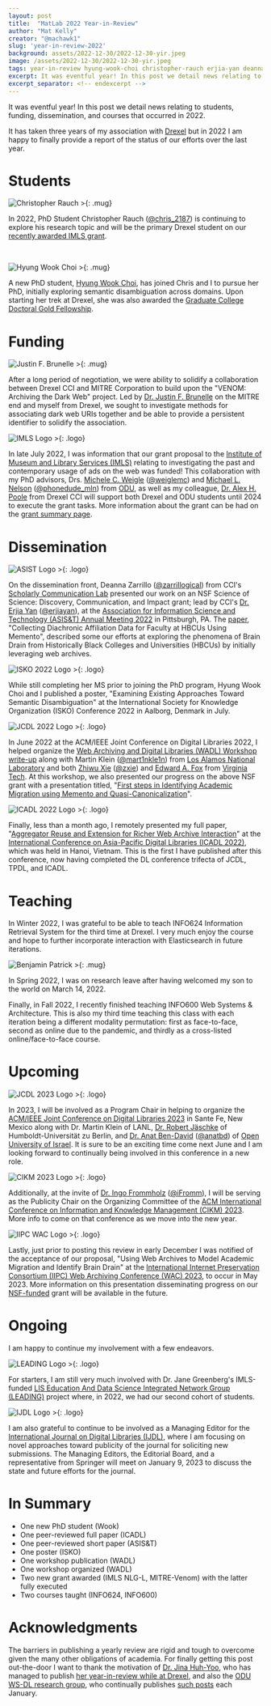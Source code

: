 ```yaml
---
layout: post
title:  "MatLab 2022 Year-in-Review"
author: "Mat Kelly"
creator: "@machawk1"
slug: 'year-in-review-2022'
background: assets/2022-12-30/2022-12-30-yir.jpeg
image: /assets/2022-12-30/2022-12-30-yir.jpeg
tags: year-in-review hyung-wook-choi christopher-rauch erjia-yan deanna-zarrillo imls nsf
excerpt: It was eventful year! In this post we detail news relating to students, funding, dissemination, and courses that occurred in 2022.
excerpt_separator: <!-- endexcerpt -->
---
```


It was eventful year! In this post we detail news relating to students, funding, dissemination, and courses that occurred in 2022.
<!-- endexcerpt -->
It has taken three years of my association with [Drexel](https://drexel.edu/) but in 2022 I am happy to finally provide a report of the status of our efforts over the last year.

# Students

![Christopher Rauch >](/assets/2022-12-30/christopher-rauch.jpeg){: .mug}

In 2022, PhD Student Christopher Rauch ([@chris_2187](https://twitter.com/chris_2187)) is continuing to explore his research topic and will be the primary Drexel student on our [recently awarded IMLS grant](#funding).

<br style="clear: both;">

![Hyung Wook Choi >](/assets/2022-12-30/hyung-wook-choi.jpeg){: .mug}

A new PhD student, [Hyung Wook Choi](https://choihywook.github.io/), has joined Chris and I to pursue her PhD, initially exploring semantic disambiguation across domains. Upon starting her trek at Drexel, she was also awarded the [Graduate College Doctoral Gold Fellowship](https://drexel.edu/graduatecollege/research-funding/fellowships/graduatecollege-fellowships/2022-fellows/).

# Funding

![Justin F. Brunelle >](/assets/2022-12-30/justin-f-brunelle.jpeg){: .mug}

After a long period of negotiation, we were ability to solidify a collaboration between Drexel CCI and MITRE Corporation to build upon the "VENOM: Archiving the Dark Web" project. Led by <a href="http://justinfbrunelle.com/">Dr. Justin F. Brunelle</a> on the MITRE end and myself from Drexel, we sought to investigate methods for associating dark web URIs together and be able to provide a persistent identifier to solidify the association. 

![IMLS Logo >](/assets/2022-08-17-imls.jpeg){: .logo}

In late July 2022, I was information that our grant proposal to the <a href="https://www.imls.gov/">Institute of Museum and Library Services (IMLS)</a> relating to investigating the past and contemporary usage of ads on the web was funded! This collaboration with my PhD advisors, Drs. [Michele C. Weigle](https://weiglemc.github.io/) ([@weiglemc](https://twitter.com/weiglemc/)) and [Michael L. Nelson](https://www.cs.odu.edu/~mln/) ([@phonedude_mln](https://twitter.com/phonedude_mln)) from [ODU](https://www.odu.edu/), as well as my colleague, <a href="https://drexel.edu/cci/about/directory/P/Poole-Alex/">Dr. Alex H. Poole</a> from Drexel CCI will support both Drexel and ODU students until 2024 to execute the grant tasks. More information about the grant can be had on the [grant summary page](https://www.imls.gov/grants/awarded/lg-252362-ols-22).


# Dissemination

![ASIST Logo >](/assets/2022-12-30/asist.jpeg){: .logo}

On the dissemination front, Deanna Zarrillo ([@zarrillogical](https://twitter.com/zarrillogical)) from CCI's [Scholarly Communication Lab](https://www.cs.drexel.edu/~ey86/lab.html) presented our work on an NSF Science of Science: Discovery, Communication, and Impact grant; lead by CCI's [Dr. Erjia Yan](https://www.cs.drexel.edu/~ey86/) ([@erjiayan](https://twitter.com/erjiayan)), at the [Association for Information Science and Technology (ASIS&T) Annual Meeting 2022](https://www.asist.org/am22/) in Pittsburgh, PA. The [paper](https://asistdl.onlinelibrary.wiley.com/doi/abs/10.1002/pra2.664), "Collecting Diachronic Affiliation Data for Faculty at HBCUs Using Memento", described some our efforts at exploring the phenomena of Brain Drain from Historically Black Colleges and Universities (HBCUs) by initially leveraging web archives. 

![ISKO 2022 Logo >](/assets/2022-12-30/isko-2022.jpeg){: .logo}

While still completing her MS prior to joining the PhD program, Hyung Wook Choi and I published a poster, "Examining Existing Approaches Toward Semantic Disambiguation" at the International Society for Knowledge Organization (ISKO) Conference 2022 in Aalborg, Denmark in July.

![JCDL 2022 Logo >](/assets/2022-12-30/jcdl-2022.jpeg){: .logo}

In June 2022 at the ACM/IEEE Joint Conference on Digital Libraries 2022, I helped organize the [Web Archiving and Digital Libraries (WADL) Workshop](https://fox.cs.vt.edu/wadl2022.html) [write-up](https://matkelly.com/papers/2022_wadl.pdf) along with Martin Klein ([@mart1nkle1n](https://twitter.com/mart1nkle1n)) from [Los Alamos National Laboratory](https://www.lanl.gov/) and both [Zhiwu Xie](https://www.zhiwuxie.com/) ([@zxie](https://twitter.com/zxie)) and [Edward A. Fox](https://fox.cs.vt.edu/) from [Virginia Tech](https://www.vt.edu/). At this workshop, we also presented our progress on the above NSF grant with a presentation titled, "[First steps in Identifying Academic Migration using Memento and Quasi-Canonicalization](https://matkelly.com/papers/2022_wadl_hbcus.pdf)".

![ICADL 2022 Logo >](/assets/2022-12-30/icadl-2022.png){: .logo}

Finally, less than a month ago, I remotely presented my full paper, "[Aggregator Reuse and Extension for Richer Web Archive Interaction](https://matkelly.com/papers/2022_icadl_chaining.pdf)" at the [International Conference on Asia-Pacific Digital Libraries (ICADL 2022)](https://icadl.net/icadl2022/), which was held in Hanoi, Vietnam. This is the first I have published after this conference, now having completed the DL conference trifecta of JCDL, TPDL, and ICADL. 

# Teaching

In Winter 2022, I was grateful to be able to teach INFO624 Information Retrieval System for the third time at Drexel. I very much enjoy the course and hope to further incorporate interaction with Elasticsearch in future iterations.

![Benjamin Patrick >](/assets/2022-12-30/benjamin.jpeg){: .mug}

In Spring 2022, I was on research leave after having welcomed my son to the world on March 14, 2022.

Finally, in Fall 2022, I recently finished teaching INFO600 Web Systems & Architecture. This is also my third time teaching this class with each iteration being a different modality permutation: first as face-to-face, second as online due to the pandemic, and thirdly as a cross-listed online/face-to-face course.

# Upcoming

![JCDL 2023 Logo >](/assets/2022-12-30/jcdl-2023.png){: .logo}

In 2023, I will be involved as a Program Chair in helping to organize the [ACM/IEEE Joint Conference on Digital Libraries 2023](https://2023.jcdl.org/) in Sante Fe, New Mexico along with Dr. Martin Klein of LANL, [Dr. Robert J&auml;schke](https://www.ibi.hu-berlin.de/de/institut/personen/jaeschke) of Humboldt-Universität zu Berlin, and [Dr. Anat Ben-David](https://www.anatbendavid.info/) ([@anatbd](https://twitter.com/anatbd)) of [Open University of Israel](https://www.openu.ac.il/en/pages/default.aspx). It is sure to be an exciting time come next June and I am looking forward to continually being involved in this conference in a new role.

![CIKM 2023 Logo >](/assets/2022-12-30/cikm-2023.png){: .logo}

Additionally, at the invite of [Dr. Ingo Frommholz](http://www.frommholz.org/) ([@iFromm](https://twitter.com/iFromm)), I will be serving as the Publicity Chair on the Organizing Committee of the [ACM International Conference on Information and Knowledge Management (CIKM) 2023](https://cikm2023.github.io/). More info to come on that conference as we move into the new year.


![IIPC WAC Logo >](/assets/2022-12-30/iipcwac-2023.png){: .logo}

Lastly, just prior to posting this review in early December I was notified of the acceptance of our proposal, "Using Web Archives to Model Academic Migration and Identify Brain Drain" at the [International Internet Preservation Consortium (IIPC) Web Archiving Conference (WAC) 2023](https://netpreserve.org/ga2022/), to occur in May 2023. More information on this presentation disseminating progress on our [NSF-funded](#funding) grant will be available in the future.


# Ongoing

I am happy to continue my involvement with a few endeavors.

![LEADING Logo >](/assets/2022-12-30/leading.png){: .logo}

For starters, I am still very much involved with Dr. Jane Greenberg's IMLS-funded [LIS Education And Data Science Integrated Network Group (LEADING)](https://mrc.cci.drexel.edu/leading/) project where, in 2022, we had our second cohort of students.

![IJDL Logo >](/assets/2022-12-30/ijdl.png){: .logo}

I am also grateful to continue to be involved as a Managing Editor for the [International Journal on Digital Libraries (IJDL)](https://www.springer.com/journal/799), where I am focusing on novel approaches toward publicity of the journal for soliciting new submissions. The Managing Editors, the Editorial Board, and a representative from Springer will meet on January 9, 2023 to discuss the state and future efforts for the journal.

# In Summary

* One new PhD student (Wook)
* One peer-reviewed full paper (ICADL)
* One peer-reviewed short paper (ASIS&T)
* One poster (ISKO)
* One workshop publication (WADL)
* One workshop organized (WADL)
* Two new grant awarded (IMLS NLG-L, MITRE-Venom) with the latter fully executed
* Two courses taught (INFO624, INFO600)

# Acknowledgments

The barriers in publishing a yearly review are rigid and tough to overcome given the many other obligations of academia. For finally getting this post out-the-door I want to thank the motivation of [Dr. Jina Huh-Yoo](https://jinahuhyoo.com/), who has managed to publish [her year-in-review while at Drexel](https://jinahuhyoophd.medium.com/2021-year-in-review-health-and-happiness-design-lab-at-drexel-university-33971bb5da14), and also the [ODU WS-DL research group](https://ws-dl.cs.odu.edu), who continually publishes [such posts](https://ws-dl.blogspot.com/search/label/WS-DL%20Review) each January.